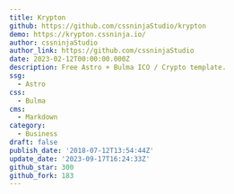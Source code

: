```yaml
---
title: Krypton
github: https://github.com/cssninjaStudio/krypton
demo: https://krypton.cssninja.io/
author: cssninjaStudio
author_link: https://github.com/cssninjaStudio
date: 2023-02-12T00:00:00.000Z
description: Free Astro + Bulma ICO / Crypto template.
ssg:
  - Astro
css:
  - Bulma
cms:
  - Markdown
category:
  - Business
draft: false
publish_date: '2018-07-12T13:54:44Z'
update_date: '2023-09-17T16:24:33Z'
github_star: 300
github_fork: 183
---
```

